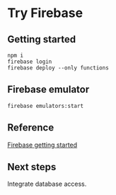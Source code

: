 # Try Firebase

## Getting started

    npm i
    firebase login
    firebase deploy --only functions

## Firebase emulator

    firebase emulators:start

## Reference

[Firebase getting started](https://firebase.google.com/docs/functions/get-started)

## Next steps 

Integrate database access.